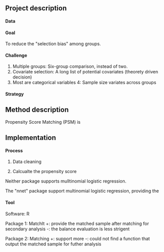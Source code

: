 ## Project description 

#### Data 


#### Goal
To reduce the "selection bias" among groups.


#### Challenge
1. Multiple groups: Six-group comparison, instead of two. 
2. Covariate selection: A long list of potential covariates (theorety driven decision) 
3. Most are categorical variables 
4: Sample size variates across groups 

#### Strategy 


## Method description 
Propensity Score Matching (PSM) is 



## Implementation 

#### Process
1. Data cleaning

2. Calcualte the propensity score 

Neither package supports mulltinomial logistic regression. 

The "nnet" package support multinomial logistic regression, providing the  



#### Tool
Software: R

Package 1: MatchIt 
+: provide the matched sample after matching for secondary analysis 
-: the balance evaluation is less strigent 


Package 2: Matching
+: support more 
-: could not find a function that output the matched sample for futher analysis 


